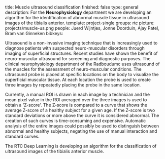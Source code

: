 title: Muscle ultrasound classification
finished: false
type: general
description: For the **Neurophysiology** department we are developing an algorithm for the identification of abnormal muscle tissue in ultrasound images of the tibialis anterior.
template: project-single
groups: rtc
picture: projects/muscle-us.png
people: Juerd Wijntjes, Jonne Doorduin, Ajay Patel, Bram van Ginneken
bibkeys: 

Ultrasound is a non-invasive imaging technique that is increasingly used to diagnose patients with suspected neuro-muscular disorders through imaging of superficial structures. Recent studies have shown the benefit of neuro-muscular ultrasound for screening and diagnostic purposes. The clinical neurophysiology department of the Radboudumc uses ultrasound of the muscles for the assessment of neuro-muscular conditions. The ultrasound probe is placed at specific locations on the body to visualize the superficial muscular tissue. At each location the probe is used to create three images by repeatedly placing the probe in the same location. 
<br>

Currently, a manual ROI is drawn in each image by a technician and the mean pixel value in the ROI averaged over the three images is used to obtain a 'Z-score'. The Z-score is compared to a curve that shows the average Z-score of a healthy subject for a given age. If the Z-score is two standard deviations or more above the curve it is considered abnormal. The creation of such curves is time-consuming and expensive. Automatic analysis of the entire images could possibly be used to distinguish between abnormal and healthy subjects, negating the use of manual interaction and standard curves.
<br>

The RTC Deep Learning is developing an algorithm for the classification of ultrasound images of the tibialis anterior muscle.

